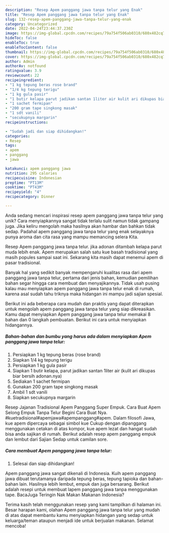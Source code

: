 ```yaml
---
description: "Resep Apem panggang jawa tanpa telur yang Enak"
title: "Resep Apem panggang jawa tanpa telur yang Enak"
slug: 132-resep-apem-panggang-jawa-tanpa-telur-yang-enak
category: Uncategorized
date: 2022-04-24T23:44:37.230Z
image: https://img-global.cpcdn.com/recipes/79a754f506ab0310/680x482cq70/apem-panggang-jawa-tanpa-telur-foto-resep-utama.jpg
hideToc: false
enableToc: true
enableTocContent: false
thumbnail: https://img-global.cpcdn.com/recipes/79a754f506ab0310/680x482cq70/apem-panggang-jawa-tanpa-telur-foto-resep-utama.jpg
cover: https://img-global.cpcdn.com/recipes/79a754f506ab0310/680x482cq70/apem-panggang-jawa-tanpa-telur-foto-resep-utama.jpg
author: Admin
authorAv: notfound
ratingvalue: 3.9
reviewcount: 22
recipeingredient:
- "1 kg tepung beras rose brand"
- "1/4 kg tepung terigu"
- "1 kg gula pasir"
- "1 butir kelapa parut jadikan santan 1liter air kulit ari dikupas biar bersih adonannya"
- "1 sachet fermipan"
- "200 gram tape singkong masak"
- "1 sdt vanili"
- "secukupnya margarin"
recipeinstructions:

- "Sudah jadi dan siap dihidangkan!"
categories:
- Resep
tags:
- apem
- panggang
- jawa

katakunci: apem panggang jawa 
nutrition: 295 calories
recipecuisine: Indonesian
preptime: "PT13M"
cooktime: "PT43M"
recipeyield: "4"
recipecategory: Dinner

---
```





Anda sedang mencari inspirasi resep apem panggang jawa tanpa telur yang unik? Cara menyiapkannya sangat tidak terlalu sulit namun tidak gampang juga. Jika keliru mengolah maka hasilnya akan hambar dan bahkan tidak sedap. Padahal apem panggang jawa tanpa telur yang enak selayaknya punya aroma dan cita rasa yang mampu memancing selera Kita.





Resep Apem panggang jawa tanpa telur. jika adonan ditambah kelapa parut muda lebih enak. Apem merupakan salah satu kue basah tradisional yang masih popules sampai saat ini. Sekarang kita masih dapat menemui apem di pasar tradisional.

Banyak hal yang sedikit banyak mempengaruhi kualitas rasa dari apem panggang jawa tanpa telur, pertama dari jenis bahan, kemudian pemilihan bahan segar hingga cara membuat dan menyajikannya. Tidak usah pusing kalau mau menyiapkan apem panggang jawa tanpa telur enak di rumah, karena asal sudah tahu triknya maka hidangan ini mampu jadi sajian spesial.






Berikut ini ada beberapa cara mudah dan praktis yang dapat diterapkan untuk mengolah apem panggang jawa tanpa telur yang siap dikreasikan. Kamu dapat menyiapkan Apem panggang jawa tanpa telur memakai 8 bahan dan 0 langkah pembuatan. Berikut ini cara untuk menyiapkan hidangannya.

<!--inarticleads1-->

##### Bahan-bahan dan bumbu yang harus ada dalam menyiapkan Apem panggang jawa tanpa telur:

1. Persiapkan 1 kg tepung beras (rose brand)
1. Siapkan 1/4 kg tepung terigu
1. Persiapkan 1 kg gula pasir
1. Siapkan 1 butir kelapa, parut jadikan santan 1liter air (kulit ari dikupas biar bersih adonan.nya)
1. Sediakan 1 sachet fermipan
1. Gunakan 200 gram tape singkong masak
1. Ambil 1 sdt vanili
1. Siapkan secukupnya margarin


Resep Jajanan Tradisional Apem Panggang Super Empuk. Cara Buat Apem Selong Empuk Tanpa Telur Begini Cara Buat Nya. #kuetradisional#apemjawa#apempanggang#apem. Dalam filosofi Jawa, kue apem dipercaya sebagai simbol kue Cukup dengan dipanggang menggunakan cetakan di atas kompor, kue apem lezat dan hangat sudah bisa anda sajikan di rumah. Berikut adalah resep apem panggang empuk dan lembut dari Sajian Sedap untuk camilan sore. 

<!--inarticleads2-->

##### Cara membuat Apem panggang jawa tanpa telur:


1. Selesai dan siap dihidangkan!

Apem panggang jawa sangat dikenali di Indonesia. Kuih apem panggang jawa dibuat terutamanya daripada tepung beras, tepung tapioka dan bahan-bahan lain. Hasilnya lebih lembut, empuk dan juga bersarang. Berikut adalah resepi untuk membuat lapem panggang jawa tanpa menggunakan tape. BacaJuga Teringin Nak Makan Makanan Indonesia? 

Terima kasih telah menggunakan resep yang kami tampilkan di halaman ini. Besar harapan kami, olahan Apem panggang jawa tanpa telur yang mudah di atas dapat membantu kamu menyiapkan hidangan yang sedap untuk keluarga/teman ataupun menjadi ide untuk berjualan makanan. Selamat mencoba!
